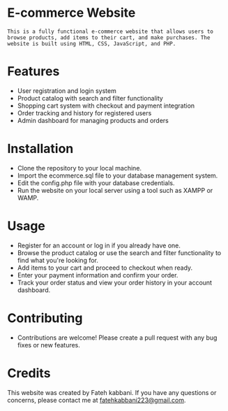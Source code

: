 # E-commerce Website
    This is a fully functional e-commerce website that allows users to browse products, add items to their cart, and make purchases. The website is built using HTML, CSS, JavaScript, and PHP.

# Features
-  User registration and login system
-  Product catalog with search and filter functionality
-  Shopping cart system with checkout and payment integration
-  Order tracking and history for registered users
-  Admin dashboard for managing products and orders
# Installation
- Clone the repository to your local machine.
- Import the ecommerce.sql file to your database management system.
- Edit the config.php file with your database credentials.
- Run the website on your local server using a tool such as XAMPP or WAMP.
# Usage
- Register for an account or log in if you already have one.
- Browse the product catalog or use the search and filter functionality to find what you're looking for.
- Add items to your cart and proceed to checkout when ready.
- Enter your payment information and confirm your order.
- Track your order status and view your order history in your account dashboard.
# Contributing
- Contributions are welcome! Please create a pull request with any bug fixes or new features.

# Credits
This website was created by Fateh kabbani. If you have any questions or concerns, please contact me at fatehkabbani223@gmail.com.